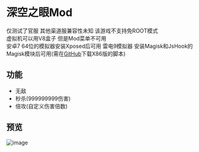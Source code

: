 # 深空之眼Mod
仅测试了官服 其他渠道服兼容性未知 该游戏不支持免ROOT模式  
虚拟机可以用V8盒子 但是Mod菜单不可用  
安卓7 64位的模拟器安装Xposed后可用 雷电9模拟器 安装Magisk和JsHook的Magisk模块后可用(需在[GitHub](https://github.com/JsHook-Script-Repo/995e20ed89b24ba388361c848ad43a50/releases)下载X86版的脚本)
## 功能
* 无敌
* 秒杀(999999999伤害)
* 倍攻(自定义伤害倍数)

## 预览
![image](https://ads-video-qn.xiaohongshu.com/recruit/b7592b2cc82788ec3f59310a9c2b4ee783880638)
